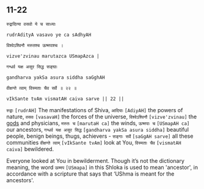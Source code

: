 ## 11-22


```shloka-sa
रुद्रादित्या वसवो ये च साध्याः
```
```shloka-sa-hk
rudrAdityA vasavo ye ca sAdhyAH
```
```shloka-sa
विश्वेऽश्विनौ मरुतश्च ऊष्मपाश्च ।
```
```shloka-sa-hk
vizve'zvinau marutazca USmapAzca |
```
```shloka-sa
गन्धर्व यक्ष असुर सिद्ध सङ्घाः
```
```shloka-sa-hk
gandharva yakSa asura siddha saGghAH
```
```shloka-sa
वीक्षन्ते त्वाम् विस्मताः चैव सर्वे ॥ २२ ॥
```
```shloka-sa-hk
vIkSante tvAm vismatAH caiva sarve || 22 ||
```

`रुद्राः` `[rudrAH]` The manifestations of Shiva, `आदियाः` `[AdiyAH]` the powers of nature, `वसवः` `[vasavaH]` the forces of the universe, `विश्वेऽश्विनौ` `[vizve'zvinau]` the [gods](gods_and_other_powers) and physicians, `मरुतः च` `[marutaH ca]` the winds, `ऊष्मपाः च` `[USmapAH ca]` our ancestors, `गन्धर्व यक्ष असुर सिद्ध` `[gandharva yakSa asura siddha]` beautiful people, benign beings, thugs, achievers - `सङ्गाः सर्वे` `[saGgAH sarve]` all these communities `वीक्षन्ते त्वाम्` `[vIkSante tvAm]` look at You, `विस्मताः चैव` `[vismatAH caiva]` bewildered.

Everyone looked at You in bewilderment.
Though it’s not the dictionary meaning, the word `ऊष्मप` `[USmapa]` in this Shloka is used to mean 'ancestor', in accordance with a scripture that says that ‘UShma is meant for the ancestors'.

